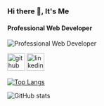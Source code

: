 ### Hi there 👋, It's Me
#### Professional Web Developer
![Professional Web Developer](https://i.postimg.cc/GmzBKHgc/web-developer-4.png)




[<img src='https://cdn.jsdelivr.net/npm/simple-icons@3.0.1/icons/github.svg' alt='github' height='40'>](https://github.com/Nesat-Nayem)  [<img src='https://cdn.jsdelivr.net/npm/simple-icons@3.0.1/icons/linkedin.svg' alt='linkedin' height='40'>](https://www.linkedin.com/in/https://www.linkedin.com/in/nesat-nayem//)  

[![Top Langs](https://github-readme-stats.vercel.app/api/top-langs/?username=Nesat-Nayem)](https://github.com/anuraghazra/github-readme-stats)

![GitHub stats](https://github-readme-stats.vercel.app/api?username=Nesat-Nayem&show_icons=true)  


